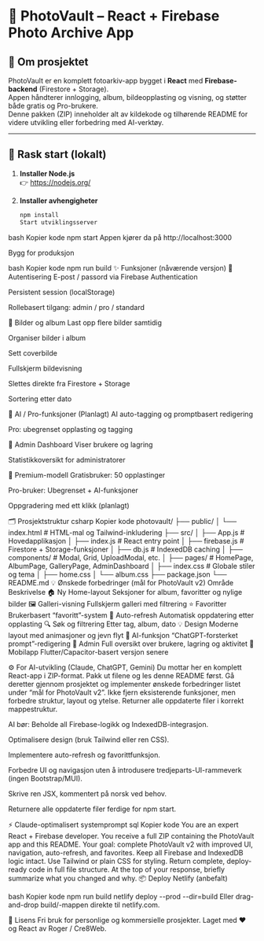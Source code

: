 # 📸 PhotoVault – React + Firebase Photo Archive App

## 🧩 Om prosjektet

PhotoVault er en komplett fotoarkiv-app bygget i **React** med **Firebase-backend** (Firestore + Storage).  
Appen håndterer innlogging, album, bildeopplasting og visning, og støtter både gratis og Pro-brukere.  
Denne pakken (ZIP) inneholder alt av kildekode og tilhørende README for videre utvikling eller forbedring med AI-verktøy.

---

## 🚀 Rask start (lokalt)

1. **Installer Node.js**  
   👉 https://nodejs.org/

2. **Installer avhengigheter**
   ```bash
   npm install
   Start utviklingsserver
   ```

bash Kopier kode npm start Appen kjører da på http://localhost:3000

Bygg for produksjon

bash Kopier kode npm run build ✨ Funksjoner (nåværende versjon) 🔐 Autentisering E-post / passord via Firebase Authentication

Persistent session (localStorage)

Rollebasert tilgang: admin / pro / standard

📸 Bilder og album Last opp flere bilder samtidig

Organiser bilder i album

Sett coverbilde

Fullskjerm bildevisning

Slettes direkte fra Firestore + Storage

Sortering etter dato

🧠 AI / Pro-funksjoner (Planlagt) AI auto-tagging og promptbasert redigering

Pro: ubegrenset opplasting og tagging

🧰 Admin Dashboard Viser brukere og lagring

Statistikkoversikt for administratorer

💎 Premium-modell Gratisbruker: 50 opplastinger

Pro-bruker: Ubegrenset + AI-funksjoner

Oppgradering med ett klikk (planlagt)

🗂 Prosjektstruktur csharp Kopier kode photovault/ ├── public/ │ └── index.html # HTML-mal og Tailwind-inkludering ├── src/ │ ├── App.js # Hovedapplikasjon │ ├── index.js # React entry point │ ├── firebase.js # Firestore + Storage-funksjoner │ ├── db.js # IndexedDB caching │ ├── components/ # Modal, Grid, UploadModal, etc. │ ├── pages/ # HomePage, AlbumPage, GalleryPage, AdminDashboard │ ├── index.css # Globale stiler og tema │ ├── home.css │ └── album.css ├── package.json └── README.md 💡 Ønskede forbedringer (mål for PhotoVault v2) Område Beskrivelse 🏠 Ny Home-layout Seksjoner for album, favoritter og nylige bilder 🖼️ Galleri-visning Fullskjerm galleri med filtrering ⭐ Favoritter Brukerbasert “favoritt”-system 🔄 Auto-refresh Automatisk oppdatering etter opplasting 🔍 Søk og filtrering Etter tag, album, dato 💡 Design Moderne layout med animasjoner og jevn flyt 🧠 AI-funksjon “ChatGPT-forsterket prompt”-redigering 🧰 Admin Full oversikt over brukere, lagring og aktivitet 📲 Mobilapp Flutter/Capacitor-basert versjon senere

⚙️ For AI-utvikling (Claude, ChatGPT, Gemini) Du mottar her en komplett React-app i ZIP-format. Pakk ut filene og les denne README først. Gå deretter gjennom prosjektet og implementer ønskede forbedringer listet under “mål for PhotoVault v2”. Ikke fjern eksisterende funksjoner, men forbedre struktur, layout og ytelse. Returner alle oppdaterte filer i korrekt mappestruktur.

AI bør: Beholde all Firebase-logikk og IndexedDB-integrasjon.

Optimalisere design (bruk Tailwind eller ren CSS).

Implementere auto-refresh og favorittfunksjon.

Forbedre UI og navigasjon uten å introdusere tredjeparts-UI-rammeverk (ingen Bootstrap/MUI).

Skrive ren JSX, kommentert på norsk ved behov.

Returnere alle oppdaterte filer ferdige for npm start.

⚡ Claude-optimalisert systemprompt sql Kopier kode You are an expert React + Firebase developer. You receive a full ZIP containing the PhotoVault app and this README. Your goal: complete PhotoVault v2 with improved UI, navigation, auto-refresh, and favorites. Keep all Firebase and IndexedDB logic intact. Use Tailwind or plain CSS for styling. Return complete, deploy-ready code in full file structure. At the top of your response, briefly summarize what you changed and why. 📦 Deploy Netlify (anbefalt)

bash Kopier kode npm run build netlify deploy --prod --dir=build Eller drag-and-drop build/-mappen direkte til netlify.com.

📄 Lisens Fri bruk for personlige og kommersielle prosjekter. Laget med ❤️ og React av Roger / Cre8Web.
